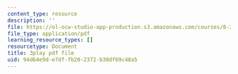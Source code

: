 ```yaml
---
content_type: resource
description: ''
file: https://ol-ocw-studio-app-production.s3.amazonaws.com/courses/8-286-the-early-universe-fall-2013/94d64e9de7dffb202372b30df69c48a5_ARuzDX55Xnk.pdf
file_type: application/pdf
learning_resource_types: []
resourcetype: Document
title: 3play pdf file
uid: 94d64e9d-e7df-fb20-2372-b30df69c48a5
---
```

